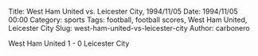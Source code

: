 Title: West Ham United vs. Leicester City, 1994/11/05
Date: 1994/11/05 00:00
Category: sports
Tags: football, football scores, West Ham United, Leicester City
Slug: west-ham-united-vs-leicester-city
Author: carbonero


West Ham United 1 - 0 Leicester City
